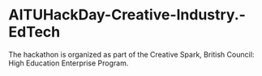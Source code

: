 # AITUHackDay-Creative-Industry.-EdTech
The hackathon is organized as part of the Creative Spark, British Council: High Education Enterprise Program.
